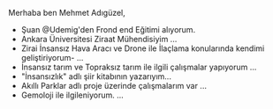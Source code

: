 Merhaba ben Mehmet Adıgüzel,



-  Şuan @Udemig'den Frond end Eğitimi alıyorum.
-  Ankara Üniversitesi Ziraat Mühendisiyim ...
-  Zirai İnsansız Hava Aracı ve Drone ile İlaçlama konularında kendimi geliştiriyorum- ...
-  İnsansız tarım ve Topraksız tarım ile ilgili çalışmalar yapıyorum ...
-  "İnsansızlık" adlı şiir kitabının yazarıyım...
-  Akıllı Parklar adlı proje üzerinde çalışmalarım var ...
-  Gemoloji ile ilgileniyorum. ...

